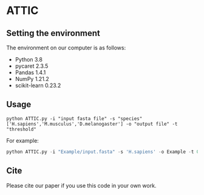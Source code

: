# ATTIC

## Setting the environment

The environment on our computer is as follows:
* Python 3.8
* pycaret 2.3.5
* Pandas 1.4.1
* NumPy 1.21.2
* scikit-learn 0.23.2

## Usage

```
python ATTIC.py -i "input fasta file" -s "species" ['H.sapiens','M.musculus','D.melanogaster'] -o "output file" -t "threshold"
```

For example:
```python
python ATTIC.py -i "Example/input.fasta" -s 'H.sapiens' -o Example -t 0.5
```
## Cite

Please cite our paper if you use this code in your own work.